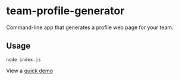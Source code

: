 # team-profile-generator
Command-line app that generates a profile web page for your team.

## Usage
`node index.js`

View a [quick demo](https://youtu.be/dXsGUOfksRI)

